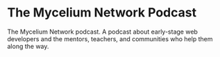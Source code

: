 # The Mycelium Network Podcast

The Mycelium Network podcast. A podcast about early-stage web developers and the mentors, teachers, and communities who help them along the way.
